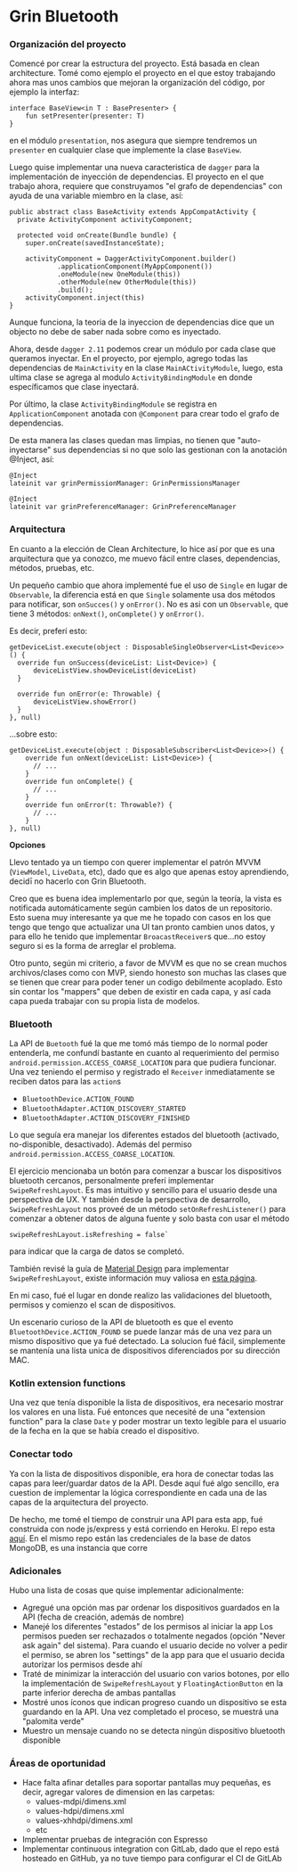 # Grin Bluetooth


### Organización del proyecto
Comencé por crear la estructura del proyecto. Está basada en clean architecture. Tomé como ejemplo el proyecto en el que estoy trabajando ahora mas unos cambios que mejoran la organización del código, por ejemplo la interfaz:
```
interface BaseView<in T : BasePresenter> {
    fun setPresenter(presenter: T)
}
```
en el módulo `presentation`, nos asegura que siempre tendremos un `presenter` en cualquier clase que implemente la clase `BaseView`.

Luego quise implementar una nueva caracteristica de `dagger` para la implementación de inyección de dependencias. El proyecto en el que trabajo ahora, requiere que construyamos "el grafo de dependencias" con ayuda de una variable miembro en la clase, así:

```
public abstract class BaseActivity extends AppCompatActivity {
  private ActivityComponent activityComponent;
  
  protected void onCreate(Bundle bundle) {
    super.onCreate(savedInstanceState);

    activityComponent = DaggerActivityComponent.builder()
            .applicationComponent(MyAppComponent())
            .oneModule(new OneModule(this))
            .otherModule(new OtherModule(this))
            .build();
    activityComponent.inject(this)
}
```

Aunque funciona, la teoria de la inyeccion de dependencias dice que un objecto no debe de saber nada sobre como es inyectado.

Ahora, desde `dagger 2.11` podemos crear un módulo por cada clase que queramos inyectar. En el proyecto, por ejemplo, agrego todas las dependencias de `MainActivity` en la clase `MainACtivityModule`, luego, esta ultima clase se agrega al modulo `ActivityBindingModule` en donde específicamos que clase inyectará.

Por último, la clase `ActivityBindingModule` se registra en `ApplicationComponent` anotada con `@Component` para crear todo el grafo de dependencias.

De esta manera las clases quedan mas limpias, no tienen que "auto-inyectarse" sus dependencias si no que solo las gestionan con la anotación @Inject, así:
```
@Inject
lateinit var grinPermissionManager: GrinPermissionsManager

@Inject
lateinit var grinPreferenceManager: GrinPreferenceManager
```

### Arquitectura

En cuanto a la elección de Clean Architecture, lo hice así por que es una arquitectura que ya conozco, me muevo fácil entre clases, dependencias, métodos, pruebas, etc.

Un pequeño cambio que ahora implementé fue el uso de `Single` en lugar de `Observable`, la diferencia está en que `Single` solamente usa dos métodos para notificar, son `onSucces()` y `onError()`. No es asi con un `Observable`, que tiene 3 métodos: `onNext()`, `onComplete()` y `onError()`.

Es decir, preferí esto:
```
getDeviceList.execute(object : DisposableSingleObserver<List<Device>>() {
  override fun onSuccess(deviceList: List<Device>) {
      deviceListView.showDeviceList(deviceList)
  }

  override fun onError(e: Throwable) {
      deviceListView.showError()
  }
}, null)
```

...sobre esto:

```
getDeviceList.execute(object : DisposableSubscriber<List<Device>>() {
    override fun onNext(deviceList: List<Device>) {
      // ...
    }
    override fun onComplete() {
      // ...
    }
    override fun onError(t: Throwable?) {
      // ...
    }
}, null)
```

**Opciones**

Llevo tentado ya un tiempo con querer implementar el patrón MVVM (`ViewModel`, `LiveData`, etc), dado que es algo que apenas estoy aprendiendo, decidī no hacerlo con Grin Bluetooth.

Creo que es buena idea implementarlo por que, según la teoría, la vista es notificada automáticamente según cambien los datos de un repositorio. Esto suena muy interesante ya que me he topado con casos en los que tengo que tengo que actualizar una UI tan pronto cambien unos datos, y para ello he tenido que implementar `BroacastReceiver`s que...no estoy seguro si es la forma de arreglar el problema.

Otro punto, según mi criterio, a favor de MVVM es que no se crean muchos archivos/clases como con MVP, siendo honesto son muchas las clases que se tienen que crear para poder tener un codigo debilmente acoplado. Esto sin contar los "mappers" que deben de existir en cada capa, y así cada capa pueda trabajar con su propia lista de modelos.

### Bluetooth
La API de `Buetooth` fué la que me tomó más tiempo de lo normal poder entenderla, me confundí bastante en cuanto al requerimiento del permiso `android.permission.ACCESS_COARSE_LOCATION` para que pudiera funcionar. Una vez teniendo el permiso y registrado el `Receiver` inmediatamente se reciben datos para las `action`s

- `BluetoothDevice.ACTION_FOUND`
- `BluetoothAdapter.ACTION_DISCOVERY_STARTED`
- `BluetoothAdapter.ACTION_DISCOVERY_FINISHED`

Lo que seguía era manejar los diferentes estados del bluetooth (activado, no-disponible, desactivado). Además del permiso `android.permission.ACCESS_COARSE_LOCATION`.

El ejercicio mencionaba un botón para comenzar a buscar los dispositivos bluetooth cercanos, personalmente preferí implementar `SwipeRefreshLayout`. Es mas intuitivo y sencillo para el usuario desde una perspectiva de UX. Y también desde la perspectiva de desarrollo, `SwipeRefreshLayout` nos proveé de un método `setOnRefreshListener()` para comenzar a obtener datos de alguna fuente y solo basta con usar el método
```
swipeRefreshLayout.isRefreshing = false`
````
para indicar que la carga de datos se completó.

También revisé la guía de [Material Design](https://material.io) para implementar `SwipeRefreshLayout`, existe información muy valiosa en [esta página](https://material.io).

En mi caso, fué el lugar en donde realizo las validaciones del bluetooth, permisos y comienzo el scan de dispositivos.

Un escenario curioso de la API de bluetooth es que el evento `BluetoothDevice.ACTION_FOUND` se puede lanzar más de una vez para un mismo dispositivo que ya fué detectado. La solucion fué fácil, simplemente se mantenía una lista unica de dispositivos diferenciados por su dirección MAC.

### Kotlin extension functions
Una vez que tenía disponible la lista de dispositivos, era necesario mostrar los valores en una lista. Fué entonces que necesité de una "extension function" para la clase `Date` y poder mostrar un texto legible para el usuario de la fecha en la que se había creado el dispositivo.

### Conectar todo
Ya con la lista de dispositivos disponible, era hora de conectar todas las capas para leer/guardar datos de la API. Desde aquí fué algo sencillo, era cuestion de implementar la lógica correspondiente en cada una de las capas de la arquitectura del proyecto.

De hecho, me tomé el tiempo de construir una API para esta app, fué construida con node js/express y está corriendo en Heroku. El repo esta [aquí](https://github.com/lalongooo/grin-bluetooth-api). En el mismo repo están las credenciales de la base de datos MongoDB, es una instancia que corre 

### Adicionales
Hubo una lista de cosas que quise implementar adicionalmente:
- Agregué una opción mas par ordenar los dispositivos guardados en la API (fecha de creación, además de nombre)
- Manejé los diferentes "estados" de los permisos al iniciar la app
  Los permisos pueden ser rechazados o totalmente negados (opción "Never ask again" del sistema). Para cuando el usuario decide no volver a pedir el permiso, se abren los "settings" de la app para que el usuario decida autorizar los permisos desde ahí
- Traté de minimizar la interacción del usuario con varios botones, por ello la implementación de `SwipeRefreshLayout` y `FloatingActionButton` en la parte inferior derecha de ambas pantallas
- Mostré unos íconos que indican progreso cuando un dispositivo se esta guardando en la API. Una vez completado el proceso, se muestrá una "palomita verde"
- Muestro un mensaje cuando no se detecta ningún dispositivo bluetooth disponible

### Áreas de oportunidad
- Hace falta afinar detalles para soportar pantallas muy pequeñas, es decir, agregar valores de dimension en las carpetas:
  - values-mdpi/dimens.xml
  - values-hdpi/dimens.xml
  - values-xhhdpi/dimens.xml
  - etc
- Implementar pruebas de integración con Espresso
- Implementar continuous integration con GitLab, dado que el repo está hosteado en GitHub, ya no tuve tiempo para configurar el CI de GitLAb
